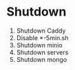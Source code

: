 # Shutdown
1. Shutdown Caddy
2. Disable *-5min.sh
3. Shutdown minio
4. Shutdown servers
5. Shutdown mongo
